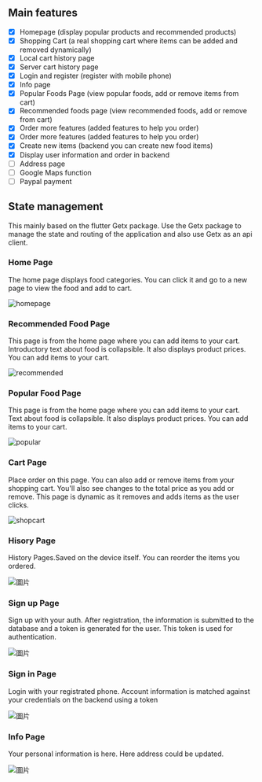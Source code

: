 ## Main features

- [x] Homepage (display popular products and recommended products)
- [x] Shopping Cart (a real shopping cart where items can be added and removed dynamically)
- [x] Local cart history page
- [x] Server cart history page
- [x] Login and register (register with mobile phone)
- [x] Info page
- [x] Popular Foods Page (view popular foods, add or remove items from cart)
- [x] Recommended foods page (view recommended foods, add or remove from cart)
- [x] Order more features (added features to help you order)
- [x] Order more features (added features to help you order)
- [x] Create new items (backend you can create new food items)
- [x] Display user information and order in backend
- [ ] Address page
- [ ] Google Maps function 
- [ ] Paypal payment 

## State management

This mainly based on the flutter Getx package. Use the Getx package to manage the state and routing of the application and also use Getx as an api client.


### Home Page

The home page displays food categories. You can click it and go to a new page to view the food and add to cart.

![homepage](https://user-images.githubusercontent.com/90837134/203029696-c21c834d-9667-4088-bea3-0f03ce7d95dd.png)

### Recommended Food Page

This page is from the home page where you can add items to your cart. Introductory text about food is collapsible. It also displays product prices. You can add items to your cart.

![recommended](https://user-images.githubusercontent.com/90837134/203030220-89f78c03-8574-471e-b937-6663653fe4fa.png)

### Popular Food Page

This page is from the home page where you can add items to your cart. Text about food is collapsible. It also displays product prices. You can add items to your cart.

![popular](https://user-images.githubusercontent.com/90837134/203030298-0c389ba1-85fb-4ed9-bfbf-64c30770d221.png)

### Cart Page

Place order on this page. You can also add or remove items from your shopping cart. You'll also see changes to the total price as you add or remove. This page is dynamic as it removes and adds items as the user clicks.

![shopcart](https://user-images.githubusercontent.com/90837134/203030755-3285b3a6-d472-489c-9b14-e5eec2639f8b.png)

### Hisory Page
History Pages.Saved on the device itself. You can reorder the items you ordered.

![圖片](https://user-images.githubusercontent.com/90837134/205107458-ef987532-96ab-4e82-9d42-cde48bad9c88.png)

### Sign up Page
Sign up with your auth. After registration, the information is submitted to the database and a token is generated for the user. This token is used for authentication.

![圖片](https://user-images.githubusercontent.com/90837134/205106957-98006086-c97a-4125-9045-2d13146f269e.png)

### Sign in Page
Login with your registrated phone. Account information is matched against your credentials on the backend using a token

![圖片](https://user-images.githubusercontent.com/90837134/205107075-065e2d68-63b9-4772-92cc-bea9ec74f9a5.png)

### Info Page
Your personal information is here. Here address could be updated.

![圖片](https://user-images.githubusercontent.com/90837134/205107595-09390a94-4324-4939-a236-e331908701b6.png)



